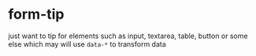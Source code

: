 # form-tip

just want to tip for elements such as input, textarea, table, button or some else which may will use `data-*` to transform data
